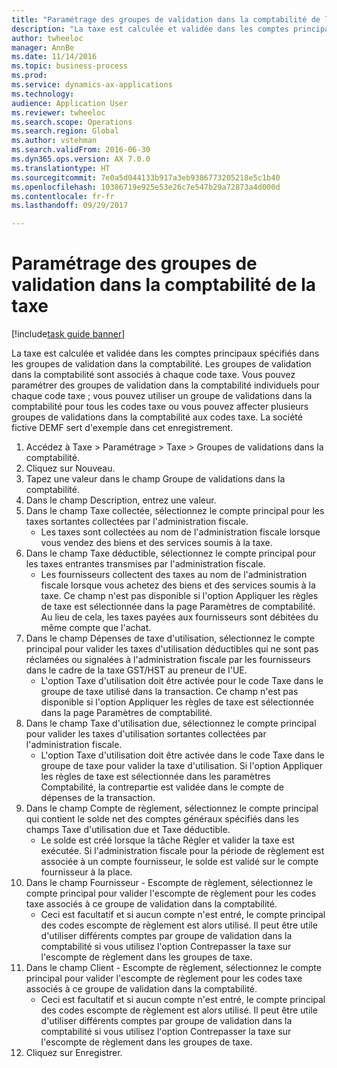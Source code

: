 ```yaml
--- 
title: "Paramétrage des groupes de validation dans la comptabilité de la taxe"
description: "La taxe est calculée et validée dans les comptes principaux spécifiés dans les groupes de validation dans la comptabilité."
author: twheeloc
manager: AnnBe
ms.date: 11/14/2016
ms.topic: business-process
ms.prod: 
ms.service: dynamics-ax-applications
ms.technology: 
audience: Application User
ms.reviewer: twheeloc
ms.search.scope: Operations
ms.search.region: Global
ms.author: vstehman
ms.search.validFrom: 2016-06-30
ms.dyn365.ops.version: AX 7.0.0
ms.translationtype: HT
ms.sourcegitcommit: 7e0a5d044133b917a3eb9386773205218e5c1b40
ms.openlocfilehash: 10386719e925e53e26c7e547b29a72873a4d000d
ms.contentlocale: fr-fr
ms.lasthandoff: 09/29/2017

---
```

# <a name="set-up-ledger-posting-groups-for-sales-tax"></a>Paramétrage des groupes de validation dans la comptabilité de la taxe

[!include[task guide banner](../../includes/task-guide-banner.md)]

La taxe est calculée et validée dans les comptes principaux spécifiés dans les groupes de validation dans la comptabilité. Les groupes de validation dans la comptabilité sont associés à chaque code taxe. Vous pouvez paramétrer des groupes de validation dans la comptabilité individuels pour chaque code taxe ; vous pouvez utiliser un groupe de validations dans la comptabilité pour tous les codes taxe ou vous pouvez affecter plusieurs groupes de validations dans la comptabilité aux codes taxe. La société fictive DEMF sert d'exemple dans cet enregistrement. 

1. Accédez à Taxe > Paramétrage > Taxe > Groupes de validations dans la comptabilité.
2. Cliquez sur Nouveau.
3. Tapez une valeur dans le champ Groupe de validations dans la comptabilité.
4. Dans le champ Description, entrez une valeur.
5. Dans le champ Taxe collectée, sélectionnez le compte principal pour les taxes sortantes collectées par l'administration fiscale.
    * Les taxes sont collectées au nom de l'administration fiscale lorsque vous vendez des biens et des services soumis à la taxe.  
6. Dans le champ Taxe déductible, sélectionnez le compte principal pour les taxes entrantes transmises par l'administration fiscale.
    * Les fournisseurs collectent des taxes au nom de l'administration fiscale lorsque vous achetez des biens et des services soumis à la taxe. Ce champ n'est pas disponible si l'option Appliquer les règles de taxe est sélectionnée dans la page Paramètres de comptabilité. Au lieu de cela, les taxes payées aux fournisseurs sont débitées du même compte que l'achat.   
7. Dans le champ Dépenses de taxe d'utilisation, sélectionnez le compte principal pour valider les taxes d'utilisation déductibles qui ne sont pas réclamées ou signalées à l'administration fiscale par les fournisseurs dans le cadre de la taxe GST/HST au preneur de l'UE.
    * L'option Taxe d'utilisation doit être activée pour le code Taxe dans le groupe de taxe utilisé dans la transaction.  Ce champ n'est pas disponible si l'option Appliquer les règles de taxe est sélectionnée dans la page Paramètres de comptabilité.   
8. Dans le champ Taxe d'utilisation due, sélectionnez le compte principal pour valider les taxes d'utilisation sortantes collectées par l'administration fiscale.
    * L'option Taxe d'utilisation doit être activée dans le code Taxe dans le groupe de taxe pour valider la taxe d'utilisation. Si l'option Appliquer les règles de taxe est sélectionnée dans les paramètres Comptabilité, la contrepartie est validée dans le compte de dépenses de la transaction.   
9. Dans le champ Compte de règlement, sélectionnez le compte principal qui contient le solde net des comptes généraux spécifiés dans les champs Taxe d'utilisation due et Taxe déductible.
    * Le solde est créé lorsque la tâche Régler et valider la taxe est exécutée.  Si l'administration fiscale pour la période de règlement est associée à un compte fournisseur, le solde est validé sur le compte fournisseur à la place.   
10. Dans le champ Fournisseur - Escompte de règlement, sélectionnez le compte principal pour valider l'escompte de règlement pour les codes taxe associés à ce groupe de validation dans la comptabilité.
    * Ceci est facultatif et si aucun compte n'est entré, le compte principal des codes escompte de règlement est alors utilisé. Il peut être utile d'utiliser différents comptes par groupe de validation dans la comptabilité si vous utilisez l'option Contrepasser la taxe sur l'escompte de règlement dans les groupes de taxe.  
11. Dans le champ Client - Escompte de règlement, sélectionnez le compte principal pour valider l'escompte de règlement pour les codes taxe associés à ce groupe de validation dans la comptabilité.
    * Ceci est facultatif et si aucun compte n'est entré, le compte principal des codes escompte de règlement est alors utilisé. Il peut être utile d'utiliser différents comptes par groupe de validation dans la comptabilité si vous utilisez l'option Contrepasser la taxe sur l'escompte de règlement dans les groupes de taxe.  
12. Cliquez sur Enregistrer.


